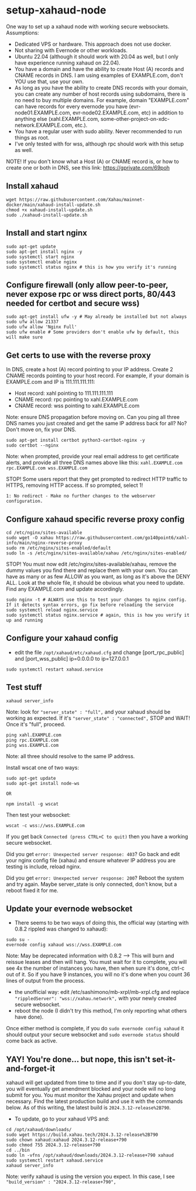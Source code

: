 # setup-xahaud-node

One way to set up a xahaud node with working secure websockets.  Assumptions:
- Dedicated VPS or hardware. This approach does not use docker.
- Not sharing with Evernode or other workloads.
- Ubuntu 22.04 (although it should work with 20.04 as well, but I only have experience running xahaud on 22.04).
- You have a domain and have the ability to create Host (A) records and CNAME records in DNS. I am using examples of EXAMPLE.com, don't YOU use that, use your own.
- As long as you have the ability to create DNS records with your domain, you can create any number of host records using subdomains, there is no need to buy multiple domains. For example, domain "EXAMPLE.com" can have records for every evernode you have (evr-node01.EXAMPLE.com, evr-node02.EXAMPLE.com, etc) in addition to anything else (xahl.EXAMPLE.com, some-other-project-on-xdc-network.EXAMPLE.com, etc.).
- You have a regular user with sudo ability. Never recommended to run things as root.
- I've only tested with for wss, although rpc should work with this setup as well.

NOTE! If you don't know what a Host (A) or CNAME record is, or how to create one or both in DNS, see this link: https://gprivate.com/69poh

## Install xahaud
```
wget https://raw.githubusercontent.com/Xahau/mainnet-docker/main/xahaud-install-update.sh
chmod +x xahaud-install-update.sh
sudo ./xahaud-install-update.sh
```

## Install and start nginx
```
sudo apt-get update
sudo apt-get install nginx -y
sudo systemctl start nginx
sudo systemctl enable nginx
sudo systemctl status nginx # this is how you verify it's running
```

## Configure firewall (only allow peer-to-peer, never expose rpc or wss direct ports, 80/443 needed for certbot and secure wss)
```
sudo apt-get install ufw -y # May already be installed but not always
sudo ufw allow 21337
sudo ufw allow 'Nginx Full'
sudo ufw enable # Some providers don't enable ufw by default, this will make sure
```

## Get certs to use with the reverse proxy

In DNS, create a host (A) record pointing to your IP address. Create 2 CNAME records pointing to your host record. For example, if your domain is EXAMPLE.com and IP is 111.111.111.111:
- Host record: xahl pointing to 111.111.111.111
- CNAME record: rpc pointing to xahl.EXAMPLE.com
- CNAME record: wss pointing to xahl.EXAMPLE.com

Note: ensure DNS propagation before moving on. Can you ping all three DNS names you just created and get the same IP address back for all?  No?  Don't move on, fix your DNS.

```
sudo apt-get install certbot python3-certbot-nginx -y
sudo certbot --nginx
```

Note: when prompted, provide your real email address to get certificate alerts, and provide all three DNS names above like this:
`xahl.EXAMPLE.com rpc.EXAMPLE.com wss.EXAMPLE.com`

STOP! Some users report that they get prompted to redirect HTTP traffic to HTTPS, removing HTTP access. If so prompted, select 1!
```
1: No redirect - Make no further changes to the webserver configuration.
```

## Configure xahaud specific reverse proxy config
```
cd /etc/nginx/sites-available
sudo wget -O xahau https://raw.githubusercontent.com/go140point6/xahl-info/main/nginx-reverse-proxy
sudo rm /etc/nginx/sites-enabled/default
sudo ln -s /etc/nginx/sites-available/xahau /etc/nginx/sites-enabled/
```

STOP!  You must now edit /etc/nginx/sites-available/xahau, remove the dummy values you find there and replace them with your own. You can have as many or as few ALLOW as you want, as long as it's above the DENY ALL.  Look at the whole file, it should be obvious what you need to update.  Find any EXAMPLE.com and update accordingly.

```
sudo nginx -t # ALWAYS use this to test your changes to nginx config.  If it detects syntax errors, go fix before reloading the service
sudo systemctl reload nginx.service
sudo systemctl status nginx.service # again, this is how you verify it up and running
```

## Configure your xahaud config
- edit the file `/opt/xahaud/etc/xahaud.cfg` and change [port_rpc_public] and [port_wss_public] ip=0.0.0.0 to ip=127.0.0.1
```
sudo systemctl restart xahaud.service
```

## Test stuff
```
xahaud server_info
```

Note: look for `"server_state" : "full",` and your xahaud should be working as expected.  If it's `"server_state" : "connected",` STOP and WAIT! Once it's "full", proceed.

```
ping xahl.EXAMPLE.com
ping rpc.EXAMPLE.com
ping wss.EXAMPLE.com
```

Note: all three should resolve to the same IP address.

Install wscat one of two ways:
```
sudo apt-get update
sudo apt-get install node-ws

OR

npm install -g wscat
```

Then test your websocket:
```
wscat -c wss://wss.EXAMPLE.com
```

If you get back `Connected (press CTRL+C to quit)` then you have a working secure websocket. 

Did you get `error: Unexpected server response: 403`? Go back and edit your nginx config file (xahau) and ensure whatever IP address you are testing is include, reload nginx.

Did you get `error: Unexpected server response: 200`? Reboot the system and try again. Maybe server_state is only connected, don't know, but a reboot fixed it for me.

## Update your evernode websocket
- There seems to be two ways of doing this, the official way (starting with 0.8.2 rippled was changed to xahaud):
```
sudo su -
evernode config xahaud wss://wss.EXAMPLE.com
```

Note: May be deprecated information with 0.8.2 --> This will burn and reissue leases and then will hang. You must wait for it to complete, you will see 4x the number of instances you have, then when sure it's done, ctrl-c out of it.  So if you have 9 instances, you will no it's done when you count 36 lines of output from the process.

- the unofficial way:  edit /etc/sashimono/mb-xrpl/mb-xrpl.cfg and replace `"rippledServer": "wss://xahau.network",` with your newly created secure websocket.
- reboot the node (I didn't try this method, I'm only reporting what others have done).

Once either method is complete, if you do `sudo evernode config xahaud` it should output your secure websocket and `sudo evernode status` should come back as active.

## YAY!  You're done... but nope, this isn't set-it-and-forget-it

xahaud will get updated from time to time and if you don't stay up-to-date, you will eventually get amendment blocked and your node will no long submit for you. You must monitor the Xahau project and update when necessary. Find the latest production build and use it with the commands below. As of this writing, the latest build is `2024.3.12-release%2B790`.

- To update, go to your xahaud VPS and:
```
cd /opt/xahaud/downloads/
sudo wget https://build.xahau.tech/2024.3.12-release%2B790
sudo chown xahaud:xahaud 2024.3.12-release+790
sudo chmod 755 2024.3.12-release+790
cd ../bin
sudo ln -vfns /opt/xahaud/downloads/2024.3.12-release+790 xahaud
sudo systemctl restart xahaud.service
xahaud server_info
```

Note: verify xahaud is using the version you expect. In this case, I see `"build_version" : "2024.3.12-release+790",`
